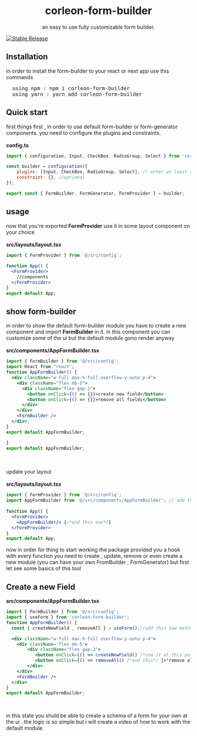 <h1 align="center">corleon-form-builder</h1>
<p align="center">
    an easy to use fully customizable form builder.
</p>

[![Stable Release](https://img.shields.io/npm/v/formik.svg)](https://www.npmjs.com/package/corleon-form-builder)

## Installation
in order to install the form-builder to your react or next app use this commands
<pre>
  using npm : npm i corleon-form-builder
  using yarn : yarn add corleon-form-builder
</pre>

## Quick start
first things first , in order to use default form-builder or form-generator components. you need to configure the plugins and constraints.
<br/>
<br/>
<b>config.ts</b>

```jsx
import { configuration, Input, CheckBox, RadioGroup, Select } from 'corleon-form-builder';

const builder = configuration({
    plugins: [Input, CheckBox, RadioGroup, Select], // enter at least one plugin to your plugin list 
    constraint: {}, //optional
});

export const { FormBuilder, FormGenerator, FormProvider } = builder;
```

## usage
now that you're exported <b>FormProvider</b> use it in some layout component on your choice
<br/>
<br/>
<b>src/layouts/layout.tsx</b>
```jsx
import { FormProvider } from '@/src/config';
  
function App() {
  <FormProvider>
    //components
  </FormProvider>
}
export default App;
```

## show form-builder
in order to show the default form-builder module you have to create a new component and import <b>FormBuilder</b> in it.
in this component you can customize some of the ui but the default module gono render anyway
<br/>
<br/>
<b>src/components/AppFormBuilder.tsx</b>
```jsx
import { FormBuilder } from '@/src/config';
import React from "react";
function AppFormBuilder() {
  <div className="w-full max-h-full overflow-y-auto p-4">
    <div className="flex mb-5">
      <div className="flex gap-2">
        <button onClick={() => {}}>create new field</button>
        <button onClick={() => {}}>remove all fields</button>
      </div>
    </div>
    <FormBuilder />
  </div>;
}
export default AppFormBuilder;

}
export default AppFormBuilder;
```
<br/>
<br/>
update your layout 
<br/>
<br/>
<b>src/layouts/layout.tsx</b>

```jsx
import { FormProvider } from '@/src/config';
import AppFormBuilder from '@/src/components/AppFormBuilder'; // add this line
  
function App() {
  <FormProvider>
    <AppFormBuilder/> {/*and this one*/}
  </FormProvider>
}
export default App;
```


now in order for thing to start working the package provided you a hook with every function you need to create , update, remove or even create a new module
(you can have your own FromBuilder , FormGenerator) but first let see some basics of this tool
## Create a new Field
<b>src/components/AppFormBuilder.tsx</b>
```jsx
import { FormBuilder } from '@/src/config';
import { useForm } from 'corleon-form-builder';
function AppFormBuilder() {
  const { createNewField , removeAll } = useForm();//add this tow methods

  <div className="w-full max-h-full overflow-y-auto p-4">
    <div className='flex mb-5'>
        <div className="flex gap-2">
           <button onClick={() => createNewField() /*use it at this point*/ }>"create new field"</button>
           <button onClick={() => removeAll() /*and this*/ }>"remove all fields"</button>
        </div>
    </div>
    <FormBuilder />
  </div>
}
export default AppFormBuilder;
```
<br/>
<p>
    in this state you shuld be able to create a schema of a form for your own at the ui . the logic is so simple but i will create a video of how to work with        the default module.
    <br/>
</p>
